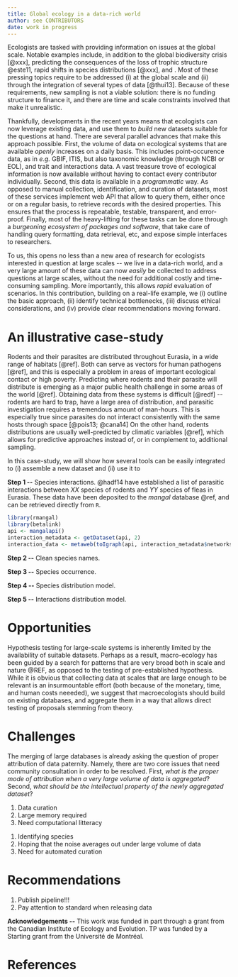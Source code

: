 ```yaml
---
title: Global ecology in a data-rich world
author: see CONTRIBUTORS
date: work in progress
---
```


Ecologists are tasked with providing information on issues at the global scale.
Notable examples include, in addition to the global biodiversity crisis [@xxx],
predicting the consequences of the loss of trophic structure @este11, rapid
shifts in species distributions [@xxx], and <!-- TODO add a few -->. Most of
these pressing topics require to be addressed (i) at the global scale and (ii)
through the integration of several types of data [@thui13]. Because of these
requirements, new sampling is not a viable solution: there is no funding
structure to finance it, and there are time and scale constraints involved that
make it unrealistic.

Thankfully, developments in the recent years means that ecologists can now
leverage existing data, and use them to *build* new datasets suitable for the
questions at hand. There are several parallel advances that make this approach
possible. First, the volume of data on ecological systems that are available
*openly* increases on a daily basis. This includes point-occurence data, as in
*e.g.* GBIF, ITIS, but also taxonomic knowledge (through NCBI or EOL), and trait
and interactions data. A vast treasure trove of ecological information is now
available without having to contact every contributor individually. Second, this
data is available in a *programmatic* way. As opposed to manual collection,
identification, and curation of datasets, most of these services implement web
API that allow to query them, either once or on a regular basis, to retrieve
records with the desired properties. This ensures that the process is
repeatable, testable, transparent, and error-proof. Finally, most of the
heavy-lifting for these tasks can be done through a *burgeoning ecosystem of
packages and software*, that take care of handling query formatting, data
retrieval, etc, and expose simple interfaces to researchers.

To us, this opens no less than a new area of research for ecologists interested
in question at large scales -- we live in a data-rich world, and a very large
amount of these data can now *easily* be collected to address questions at large
scales, without the need for additional costly and time-consuming sampling. More
importantly, this allows *rapid* evaluation of scenarios. In this contribution,
building on a real-life example, we (i) outline the basic approach, (ii)
identify technical bottlenecks, (iii) discuss ethical considerations, and (iv)
provide clear recommendations moving forward.
<!--XXX meta-discourse is awful but we need to convince people -->

# An illustrative case-study

Rodents and their parasites are distributed throughout Eurasia, in a wide range
of habitats [@ref]. Both can serve as vectors for human pathogens [@ref], and
this is especially a problem in areas of important ecological contact or high
poverty. Predicting where rodents and their parasite will distribute is emerging
as a major public health challenge in some areas of the world [@ref]. Obtaining
data from these systems is difficult [@redf] -- rodents are hard to trap, have a
large area of distribution, and parasitic investigation requires a tremendous
amount of man-hours. This is especially true since parasites do not interact
consistently with the same hosts through space [@pois13; @cana14] On the other
hand, rodents distributions are usually well-predicted by climatic variables
[@ref], which allows for predictive approaches instead of, or in complement to,
additional sampling.

In this case-study, we will show how several tools can be easily integrated to
(i) assemble a new dataset and (ii) use it to <!-- TODO continue -->

**Step 1 --** Species interactions. @hadf14 have established a list of parasitic
interactions between *XX* species of rodents and *YY* species of fleas in
Eurasia. These data have been deposited to the *mangal* database @ref, and can
be retrieved directly from `R`.

``` r
library(rmangal)
library(betalink)
api <- mangalapi()
interaction_metadata <- getDataset(api, 2)
interaction_data <- metaweb(toIgraph(api, interaction_metadata$networks))
```

**Step 2 --** Clean species names.

**Step 3 --** Species occurrence.

**Step 4 --** Species distribution model.

**Step 5 --** Interactions distribution model.

# Opportunities

<!-- FIXME this paragraph doesn't fit anywhere (yet) -->
Hypothesis testing for large-scale systems is inherently limited by the
availability of suitable datasets. Perhaps as a result, macro-ecology has been
guided by a search for patterns that are very broad both in  scale and nature
@REF, as opposed to the testing of pre-established hypothesis. While it is
obvious that collecting data at scales that are large enough to be relevant is
an insurmountable effort (both because of the monetary, time, and human costs
neeeded), we suggest that macroecologists should build on existing databases,
and aggregate them in a way that allows direct testing of proposals stemming
from theory.

# Challenges

<!-- XXX Attribution stacking -->
The merging of large databases is already asking the question of proper
attribution of data paternity. Namely, there are two core issues that need
community consultation in order to be resolved. First, *what is the proper mode
of attribution when a very large volume of data is aggregated*? Second, *what
should be the intellectual property of the newly aggregated dataset*?

<!-- XXX Computational issues -->
1. Data curation
2. Large memory required
3. Need computational litteracy

<!-- XXX Homogeneous identification -->
1. Identifying species
2. Hoping that the noise averages out under large volume of data
3. Need for automated curation

# Recommendations

1. Publish pipeline!!!
2. Pay attention to standard when releasing data

**Acknowledgements --** This work was funded in part through a grant from the
Canadian Institute of Ecology and Evolution. TP was funded by a Starting grant
from the Université de Montréal.

# References
